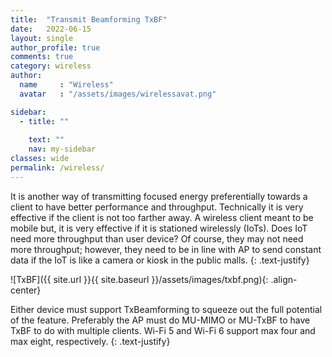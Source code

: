 ```yaml
---
title:  "Transmit Beamforming TxBF"
date:   2022-06-15
layout: single
author_profile: true
comments: true
category: wireless
author:
  name     : "Wireless"
  avatar   : "/assets/images/wirelessavat.png"

sidebar:
  - title: ""
    
    text: ""
    nav: my-sidebar
classes: wide
permalink: /wireless/
---
```



It is another way of transmitting focused energy preferentially towards a client to have better performance and throughput. Technically it is very effective if the client is not too farther away. A wireless client meant to be mobile but, it is very effective if it is stationed wirelessly (IoTs). Does IoT need more throughput than user device? Of course, they may not need more throughput; however, they need to be in line with AP to send constant data if the IoT is like a camera or kiosk in the public malls.
{: .text-justify}

![TxBF]({{ site.url }}{{ site.baseurl }}/assets/images/txbf.png){: .align-center}

Either device must support TxBeamforming to squeeze out the full potential of the feature. Preferably the AP must do MU-MIMO or MU-TxBF to have TxBF to do with multiple clients. Wi-Fi 5 and Wi-Fi 6 support max four and max eight, respectively.
{: .text-justify}